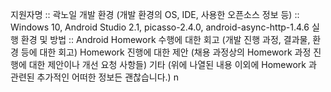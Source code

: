 지원자명    :: 곽노일
개발 환경 (개발 환경의 OS, IDE, 사용한 오픈소스 정보 등) :: Windows 10, Android Studio 2.1, picasso-2.4.0, android-async-http-1.4.6
실행 환경 및 방법 :: Android
Homework 수행에 대한 회고 (개발 진행 과정, 결과물, 환경 등에 대한 회고)
Homework 진행에 대한 제안 (채용 과정상의 Homework 과정 진행에 대한 제안이나 개선 요청 사항들)
기타 (위에 나열된 내용 이외에 Homework 과 관련된 추가적인 어떠한 정보든 괜찮습니다.) n
